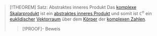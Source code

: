 > [!THEOREM] Satz: Abstraktes inneres Produkt
> Das [komplexe Skalarprodukt](Komplexe%20Vektoren/Komplexes%20Skalarprodukt.md) ist ein [abstraktes inneres Produkt](../../Abstrakte%20lineare%20Algebra/Euklidische%20Vektorräume/Abstraktes%20inneres%20Produkt.md) und somit ist $\mathbb{C}^n$ ein [euklidischer](../../Abstrakte%20lineare%20Algebra/Euklidische%20Vektorräume/Abstraktes%20inneres%20Produkt.md) [Vektorraum](../../Abstrakte%20lineare%20Algebra/Abstrakter%20Vektorraum.md) über dem [Körper](../../../Mengenlehre/Körper/Körper.md) der [komplexen Zahlen](../../../Komplexe%20Zahlen/Komplexe%20Zahlen.md).
> > [!PROOF]- Beweis